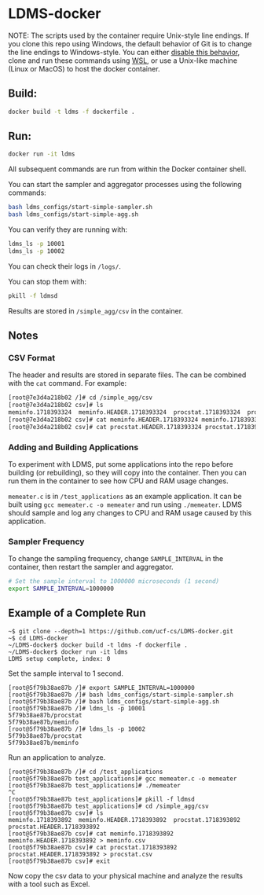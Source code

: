 # LDMS-docker

NOTE: The scripts used by the container require Unix-style line endings. If you clone this repo using Windows, the default behavior of Git is to change the line endings to Windows-style. You can either [disable this behavior](https://docs.github.com/en/get-started/getting-started-with-git/configuring-git-to-handle-line-endings), clone and run these commands using [WSL](https://learn.microsoft.com/en-us/windows/wsl/setup/environment), or use a Unix-like machine (Linux or MacOS) to host the docker container.

## Build:

```bash
docker build -t ldms -f dockerfile .
```

## Run:

```bash
docker run -it ldms
```

All subsequent commands are run from within the Docker container shell.

You can start the sampler and aggregator processes using the following commands:
```bash
bash ldms_configs/start-simple-sampler.sh
bash ldms_configs/start-simple-agg.sh
```

You can verify they are running with:
```bash
ldms_ls -p 10001
ldms_ls -p 10002
```

You can check their logs in `/logs/`.

You can stop them with:
```bash
pkill -f ldmsd
```

Results are stored in `/simple_agg/csv` in the container.

## Notes

### CSV Format

The header and results are stored in separate files. The can be combined with the `cat` command.
For example:
```bash
[root@7e3d4a218b02 /]# cd /simple_agg/csv
[root@7e3d4a218b02 csv]# ls
meminfo.1718393324  meminfo.HEADER.1718393324  procstat.1718393324  procstat.HEADER.1718393324
[root@7e3d4a218b02 csv]# cat meminfo.HEADER.1718393324 meminfo.1718393324 > meminfo.csv
[root@7e3d4a218b02 csv]# cat procstat.HEADER.1718393324 procstat.1718393324 > procstat.csv
```

### Adding and Building Applications

To experiment with LDMS, put some applications into the repo before building (or rebuilding), so they will copy into the container.
Then you can run them in the container to see how CPU and RAM usage changes.

`memeater.c` is in `/test_applications` as an example application. It can be built using
`gcc memeater.c -o memeater` and run using `./memeater`.
LDMS should sample and log any changes to CPU and RAM usage caused by this application.

### Sampler Frequency

To change the sampling frequency, change `SAMPLE_INTERVAL` in the container, then restart the sampler and aggregator.
```bash
# Set the sample interval to 1000000 microseconds (1 second)
export SAMPLE_INTERVAL=1000000
```

## Example of a Complete Run

```console
~$ git clone --depth=1 https://github.com/ucf-cs/LDMS-docker.git
~$ cd LDMS-docker
~/LDMS-docker$ docker build -t ldms -f dockerfile .
~/LDMS-docker$ docker run -it ldms
LDMS setup complete, index: 0
```
Set the sample interval to 1 second.
```console
[root@5f79b38ae87b /]# export SAMPLE_INTERVAL=1000000
[root@5f79b38ae87b /]# bash ldms_configs/start-simple-sampler.sh
[root@5f79b38ae87b /]# bash ldms_configs/start-simple-agg.sh
[root@5f79b38ae87b /]# ldms_ls -p 10001
5f79b38ae87b/procstat
5f79b38ae87b/meminfo
[root@5f79b38ae87b /]# ldms_ls -p 10002
5f79b38ae87b/procstat
5f79b38ae87b/meminfo
```
Run an application to analyze.
```console
[root@5f79b38ae87b /]# cd /test_applications
[root@5f79b38ae87b test_applications]# gcc memeater.c -o memeater
[root@5f79b38ae87b test_applications]# ./memeater
^C
[root@5f79b38ae87b test_applications]# pkill -f ldmsd
[root@5f79b38ae87b test_applications]# cd /simple_agg/csv
[root@5f79b38ae87b csv]# ls
meminfo.1718393892  meminfo.HEADER.1718393892  procstat.1718393892  procstat.HEADER.1718393892
[root@5f79b38ae87b csv]# cat meminfo.1718393892 meminfo.HEADER.1718393892 > meminfo.csv
[root@5f79b38ae87b csv]# cat procstat.1718393892 procstat.HEADER.1718393892 > procstat.csv
[root@5f79b38ae87b csv]# exit
```
Now copy the csv data to your physical machine and analyze the results with a tool such as Excel.